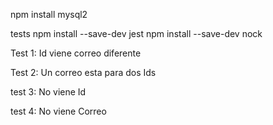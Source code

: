 npm install mysql2

tests
npm install --save-dev jest
npm install --save-dev nock


Test 1:
Id viene correo diferente

Test 2:
Un correo esta para dos Ids

test 3:
No viene Id

test 4:
No viene Correo